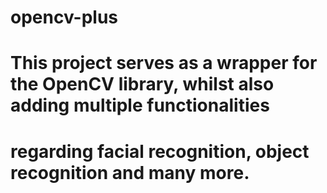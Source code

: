 # opencv-plus
# This project serves as a wrapper for the OpenCV library, whilst also adding multiple functionalities
# regarding facial recognition, object recognition and many more.
